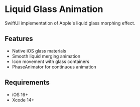 # Liquid Glass Animation

SwiftUI implementation of Apple's liquid glass morphing effect.

## Features
- Native iOS glass materials
- Smooth liquid merging animation
- Icon movement with glass containers
- PhaseAnimator for continuous animation

## Requirements
- iOS 16+
- Xcode 14+
